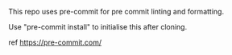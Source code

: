 This repo uses pre-commit for pre commit linting and formatting.

Use "pre-commit install" to initialise this after cloning.

ref https://pre-commit.com/
